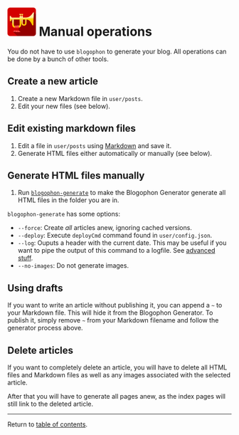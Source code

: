 ![Blogophon -](blogophon.png) Manual operations
=================

You do not have to use `blogophon` to generate your blog. All operations can be done by a bunch of other tools.

## Create a new article

1. Create a new Markdown file in `user/posts`.
1. Edit your new files (see below).

## Edit existing markdown files

1. Edit a file in `user/posts` using [Markdown](markdown.md) and save it.
1. Generate HTML files either automatically or manually (see below).

## Generate HTML files manually

1. Run [`blogophon-generate`](../bin/blogophon-generate) to make the Blogophon Generator generate all HTML files in the folder you are in.

`blogophon-generate` has some options:

* `--force`: Create _all_ articles anew, ignoring cached versions.
* `--deploy`:  Execute `deployCmd` command found in `user/config.json`.
* `--log`:  Ouputs a header with the current date. This may be useful if you want to pipe the output of this command to a logfile. See [advanced stuff](advanced-stuff.md).
* `--no-images`: Do not generate images.

## Using drafts

If you want to write an article without publishing it, you can append a `~` to your Markdown file. This will hide it from the Blogophon Generator. To publish it, simply remove `~` from your Markdown filename and follow the generator process above.

## Delete articles

If you want to completely delete an article, you will have to delete all HTML files and Markdown files as well as any images associated with the selected article.

After that you will have to generate all pages anew, as the index pages will still link to the deleted article.

---

Return to [table of contents](README.md).
